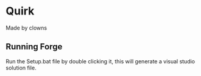 # Quirk
Made by clowns

## Running Forge
Run the Setup.bat file by double clicking it, this will generate a visual studio solution file.

